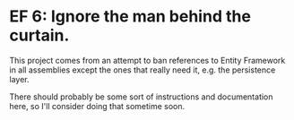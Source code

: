 # EF 6: Ignore the man behind the curtain.

This project comes from an attempt to ban references to Entity Framework in all assemblies except the ones that really need it, e.g. the persistence layer.

There should probably be some sort of instructions and documentation here, so I'll consider doing that sometime soon.